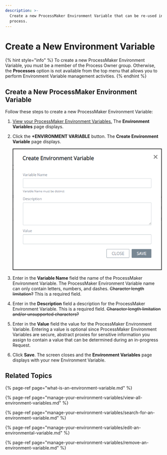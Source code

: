 ```yaml
---
description: >-
  Create a new ProcessMaker Environment Variable that can be re-used in any
  process.
---
```


# Create a New Environment Variable

{% hint style="info" %}
To create a new ProcessMaker Environment Variable, you must be a member of the Process Owner group. Otherwise, the **Processes** option is not available from the top menu that allows you to perform Environment Variable management activities.
{% endhint %}

## Create a New ProcessMaker Environment Variable

Follow these steps to create a new ProcessMaker Environment Variable:

1. [View your ProcessMaker Environment Variables.](manage-your-environment-variables/view-all-environment-variables.md) The **Environment Variables** page displays.
2. Click the **+ENVIRONMENT VARIABLE** button. The **Create Environment Variable** page displays.  

   ![](../../.gitbook/assets/create-environment-variable-screen-processes.png)

3. Enter in the **Variable Name** field the name of the ProcessMaker Environment Variable. The ProcessMaker Environment Variable name can only contain letters, numbers, and dashes. ~~Character length limitation?~~ This is a required field.
4. Enter in the **Description** field a description for the ProcessMaker Environment Variable. This is a required field. ~~Character length limitation and/or unsupported characters?~~
5. Enter in the **Value** field the value for the ProcessMaker Environment Variable. Entering a value is optional since ProcessMaker Environment Variables are secure, abstract proxies for sensitive information you assign to contain a value that can be determined during an in-progress Request.
6. Click **Save**. The screen closes and the **Environment Variables** page displays with your new Environment Variable.

## Related Topics

{% page-ref page="what-is-an-environment-variable.md" %}

{% page-ref page="manage-your-environment-variables/view-all-environment-variables.md" %}

{% page-ref page="manage-your-environment-variables/search-for-an-environment-variable.md" %}

{% page-ref page="manage-your-environment-variables/edit-an-environmental-variable.md" %}

{% page-ref page="manage-your-environment-variables/remove-an-environment-variable.md" %}

